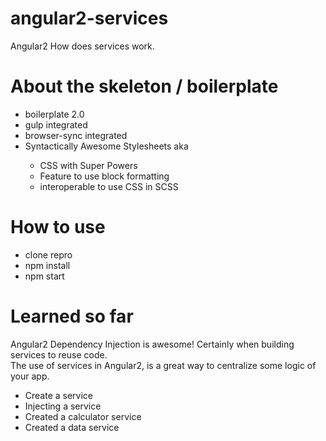 # angular2-services
Angular2 How does services work.

# About the skeleton / boilerplate
<ul>
    <li>boilerplate 2.0</li>
    <li>gulp integrated</li>
    <li>browser-sync integrated</li>
    <li>Syntactically Awesome Stylesheets aka</li>
        <ul>
            <li>CSS with Super Powers</li>
            <li>Feature to use block formatting</li>
            <li>interoperable to use CSS in SCSS</li>
        </ul>
</ul>

# How to use
<ul>
    <li>clone repro</li>
    <li>npm install</li>
    <li>npm start</li>
</ul>

# Learned so far
<p>Angular2 Dependency Injection is awesome! Certainly when building services to reuse code.<br>
The use of services in Angular2, is a great way to centralize some logic of your app.
</p>

<ul>
    <li>Create a service</li>
    <li>Injecting a service</li>
    <li>Created a calculator service</li>
    <li>Created a data service</li>
</ul>
